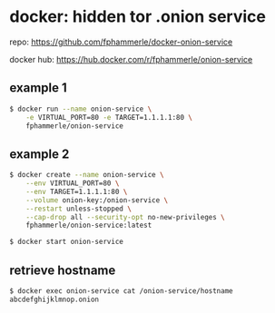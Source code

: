 # docker: hidden tor .onion service

repo: https://github.com/fphammerle/docker-onion-service

docker hub: https://hub.docker.com/r/fphammerle/onion-service

## example 1

```sh
$ docker run --name onion-service \
    -e VIRTUAL_PORT=80 -e TARGET=1.1.1.1:80 \
    fphammerle/onion-service
```

## example 2

```sh
$ docker create --name onion-service \
    --env VIRTUAL_PORT=80 \
    --env TARGET=1.1.1.1:80 \
    --volume onion-key:/onion-service \
    --restart unless-stopped \
    --cap-drop all --security-opt no-new-privileges \
    fphammerle/onion-service:latest

$ docker start onion-service
```

## retrieve hostname

```sh
$ docker exec onion-service cat /onion-service/hostname
abcdefghijklmnop.onion
```

